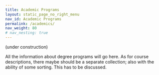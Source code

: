 ```yaml
---
title: Academic Programs
layout: static_page_no_right_menu
nav_id: Academic Programs
permalink: /academics/
nav_weight: 80
# nav_nesting: true
---
```


(under construction)

All the information about degree programs will go here.
As for course descriptions, there maybe should be a separate collection;
also with the ability of some sorting. This has to be discussed.
